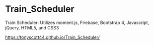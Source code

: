 # Train_Scheduler

Train Scheduler:  Utilizes moment.js, Firebase, Bootstrap 4, Javascript, jQuery, HTML5, and CSS3

https://tonyscott44.github.io/Train_Scheduler/
